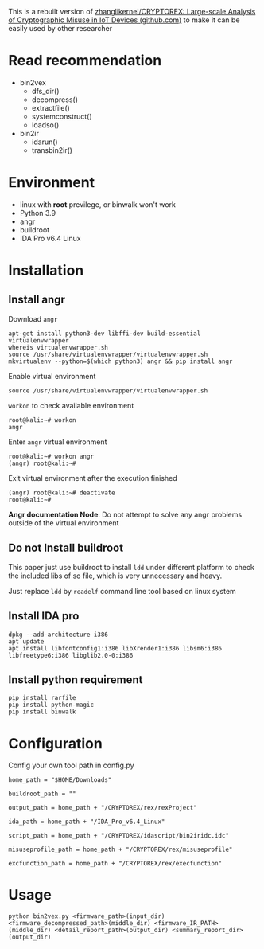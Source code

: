 This is a rebuilt version of [zhanglikernel/CRYPTOREX: Large-scale Analysis of Cryptographic Misuse in IoT Devices (github.com)](https://github.com/zhanglikernel/CRYPTOREX) to make it can be easily used by other researcher

# Read recommendation

- bin2vex
  - dfs_dir()
  - decompress()
  - extractfile()
  - systemconstruct()
  - loadso()
- bin2ir
  - idarun()
  - transbin2ir()

# Environment

- linux with **root** previlege, or binwalk won't work
- Python 3.9
- angr
- buildroot
- IDA Pro v6.4 Linux

# Installation

## Install angr

Download `angr`

```
apt-get install python3-dev libffi-dev build-essential virtualenvwrapper
whereis virtualenvwrapper.sh
source /usr/share/virtualenvwrapper/virtualenvwrapper.sh
mkvirtualenv --python=$(which python3) angr && pip install angr
```

Enable virtual environment

```
source /usr/share/virtualenvwrapper/virtualenvwrapper.sh
```

`workon`  to check available environment 

```
root@kali:~# workon
angr
```

Enter `angr` virtual environment

```
root@kali:~# workon angr
(angr) root@kali:~#
```

Exit virtual environment after the execution finished

```
(angr) root@kali:~# deactivate
root@kali:~#
```

**Angr documentation Node**: Do not attempt to solve any angr problems outside of the virtual environment

## Do not Install buildroot

This paper just use buildroot to install `ldd` under different platform to check the included libs of so file, which is very unnecessary and heavy.

Just replace `ldd` by `readelf` command line tool based on linux system

## Install IDA pro

```
dpkg --add-architecture i386
apt update
apt install libfontconfig1:i386 libXrender1:i386 libsm6:i386 libfreetype6:i386 libglib2.0-0:i386
```

## Install python requirement

```
pip install rarfile
pip install python-magic
pip install binwalk
```

# Configuration

Config your own tool path in config.py

```
home_path = "$HOME/Downloads"

buildroot_path = ""

output_path = home_path + "/CRYPTOREX/rex/rexProject"

ida_path = home_path + "/IDA_Pro_v6.4_Linux"

script_path = home_path + "/CRYPTOREX/idascript/bin2iridc.idc"

misuseprofile_path = home_path + "/CRYPTOREX/rex/misuseprofile"

excfunction_path = home_path + "/CRYPTOREX/rex/execfunction"
```

# Usage

```
python bin2vex.py <firmware_path>(input_dir) <firmware_decompressed_path>(middle_dir) <firmware_IR_PATH>(middle_dir) <detail_report_path>(output_dir) <summary_report_dir>(output_dir)
```

